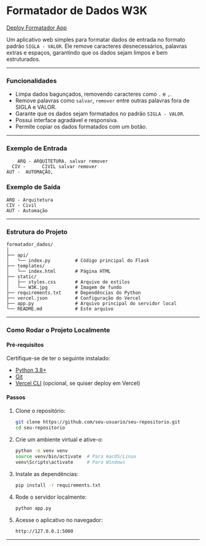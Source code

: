 
# Formatador de Dados W3K

[Deploy Formatador App](https://formatador-dados.vercel.app/)

Um aplicativo web simples para formatar dados de entrada no formato padrão `SIGLA - VALOR`. Ele remove caracteres desnecessários, palavras extras e espaços, garantindo que os dados sejam limpos e bem estruturados.

---

### **Funcionalidades**
- Limpa dados bagunçados, removendo caracteres como `.` e `,`.
- Remove palavras como `salvar`, `remover` entre outras palavras fora de SIGLA e VALOR. 
- Garante que os dados sejam formatados no padrão `SIGLA - VALOR`.
- Possui interface agradável e responsiva.
- Permite copiar os dados formatados com um botão.

---

### **Exemplo de Entrada**

```plaintext
    ARQ - ARQUITETURA. salvar remover
  CIV -      CIVIL salvar remover      
AUT -  AUTOMAÇĀO,      
```

### **Exemplo de Saída**

```plaintext
ARQ - Arquitetura
CIV - Civil
AUT - Automação
```

---


### **Estrutura do Projeto**

```
formatador_dados/
│
├── api/
│   └── index.py         # Código principal do Flask
├── templates/
│   └── index.html       # Página HTML
├── static/
│   ├── styles.css       # Arquivo de estilos
│   └── W3K.jpg          # Imagem de fundo
├── requirements.txt     # Dependências do Python
├── vercel.json          # Configuração do Vercel
├── app.py               # Arquivo principal do servidor local
└── README.md            # Este arquivo
```

---
### **Como Rodar o Projeto Localmente**

#### **Pré-requisitos**
Certifique-se de ter o seguinte instalado:
- [Python 3.8+](https://www.python.org/downloads/)
- [Git](https://git-scm.com/)
- [Vercel CLI](https://vercel.com/docs/cli) (opcional, se quiser deploy em Vercel)

#### **Passos**
1. Clone o repositório:
   ```bash
   git clone https://github.com/seu-usuario/seu-repositorio.git
   cd seu-repositorio
   ```

2. Crie um ambiente virtual e ative-o:
   ```bash
   python -m venv venv
   source venv/bin/activate  # Para macOS/Linux
   venv\Scripts\activate     # Para Windows
   ```

3. Instale as dependências:
   ```bash
   pip install -r requirements.txt
   ```

4. Rode o servidor localmente:
   ```bash
   python app.py
   ```

5. Acesse o aplicativo no navegador:
   ```
   http://127.0.0.1:5000
   ```

---
